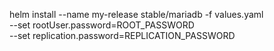 helm install --name my-release stable/mariadb -f values.yaml \
  --set rootUser.password=ROOT_PASSWORD \
  --set replication.password=REPLICATION_PASSWORD
